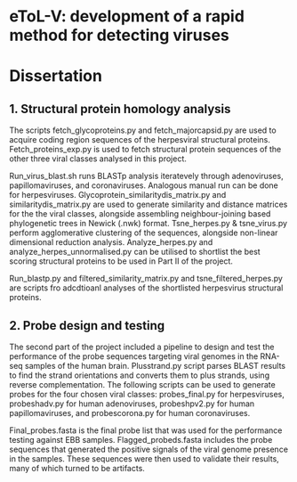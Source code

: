 # eToL-V: development of a rapid method for detecting viruses
# Dissertation

## 1. Structural protein homology analysis
The scripts fetch_glycoproteins.py and fetch_majorcapsid.py are used to acquire coding region sequences of the herpesviral structural proteins. Fetch_proteins_exp.py is used to fetch structural protein sequences of the other three viral classes analysed in this project.

Run_virus_blast.sh runs BLASTp analysis iteratevely through adenoviruses, papillomaviruses, and coronaviruses. Analogous manual run can be done for herpesviruses. Glycoprotein_similaritydis_matrix.py and similaritydis_matrix.py are used to generate similarity and distance matrices for the the viral classes, alongside assembling neighbour-joining based phylogenetic trees in Newick (.nwk) format. Tsne_herpes.py & tsne_virus.py perform agglomerative clustering of the sequences, alongside non-linear dimensional reduction analysis. Analyze_herpes.py and analyze_herpes_unnormalised.py can be utilised to shortlist the best scoring structural proteins to be used in Part II of the project.

Run_blastp.py and filtered_similarity_matrix.py and tsne_filtered_herpes.py are scripts fro adcdtioanl analyses of the shortlisted herpesvirus structural proteins.

## 2. Probe design and testing
The second part of the project included a pipeline to design and test the performance of the probe sequences targeting viral genomes in the RNA-seq samples of the human brain. Plusstrand.py script parses BLAST results to find the strand orientations and converts them to plus strands, using reverse complementation. The following scripts can be used to generate probes for the four chosen viral classes: probes_final.py for herpesviruses, probeshadv.py for human adenoviruses, probeshpv2.py for human papillomaviruses, and probescorona.py for human coronaviruses.

Final_probes.fasta is the final probe list that was used for the performance testing against EBB samples. Flagged_probeds.fasta includes the probe sequences that generated the positive signals of the viral genome presence in the samples. These sequences were then used to validate their results, many of which turned to be artifacts.
